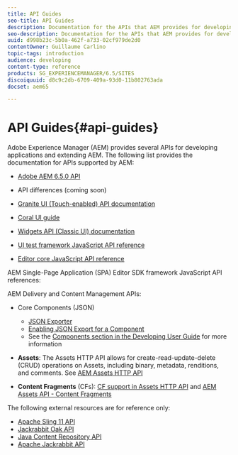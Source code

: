 ```yaml
---
title: API Guides
seo-title: API Guides
description: Documentation for the APIs that AEM provides for developing applications
seo-description: Documentation for the APIs that AEM provides for developing applications
uuid: d998b23c-5b0a-462f-a733-02cf979de2d0
contentOwner: Guillaume Carlino
topic-tags: introduction
audience: developing
content-type: reference
products: SG_EXPERIENCEMANAGER/6.5/SITES
discoiquuid: d8c9c2db-6709-409a-93d0-11b802763ada
docset: aem65

---
```


# API Guides{#api-guides}

Adobe Experience Manager (AEM) provides several APIs for developing applications and extending AEM. The following list provides the documentation for APIs supported by AEM:

* [Adobe AEM 6.5.0 API](/help/sites-developing/reference-materials/javadoc/index.md)

* API differences (coming soon)
* [Granite UI (Touch-enabled) API documentation](/help/sites-developing/reference-materials/granite-ui/api/index.md)

* [Coral UI guide](/help/sites-developing/reference-materials/coral-ui/coralui3/index.md)

* [Widgets API (Classic UI) documentation](/help/sites-developing/reference-materials/widgets-api/index.md)

* [UI test framework JavaScript API reference](/help/sites-developing/reference-materials/test-api/index.md)

* [Editor core JavaScript API reference](/help/sites-developing/reference-materials/jsdoc/ui-touch/editor-core/index.md)

AEM Single-Page Application (SPA) Editor SDK framework JavaScript API references:

AEM Delivery and Content Management APIs:

* Core Components (JSON)

    * [JSON Exporter](/help/help/sites-developing/json-exporter.md)
    * [Enabling JSON Export for a Component](/help/help/sites-developing/json-exporter-components.md)
    * See the [Components section in the Developing User Guide](https://helpx.adobe.com/experience-manager/6-4/sites/developing/user-guide.html?topic=/experience-manager/6-4/sites/developing/morehelp/components.ug.js) for more information

* **Assets**: The Assets HTTP API allows for create-read-update-delete (CRUD) operations on Assets, including binary, metadata, renditions, and comments. See [AEM Assets HTTP API](../../../assets/using/mac-api-assets.md)

* **Content Fragments** (CFs): [CF support in Assets HTTP API](../../../assets/using/assets-api-content-fragments.md) and [AEM Assets API - Content Fragments](https://helpx.adobe.com/experience-manager/6-5/help/sites-developing/reference-materials/assets-api-content-fragments/index.html)

The following external resources are for reference only:

* [Apache Sling 11 API](https://sling.apache.org/apidocs/sling11/)
* [Jackrabbit Oak API](https://jackrabbit.apache.org/oak/docs/oak_api/overview.html)
* [Java Content Repository API](https://docs.adobe.com/docs/en/spec/javax.jcr/javadocs/jcr-2.0/index.html)
* [Apache Jackrabbit API](https://jackrabbit.apache.org/api)

